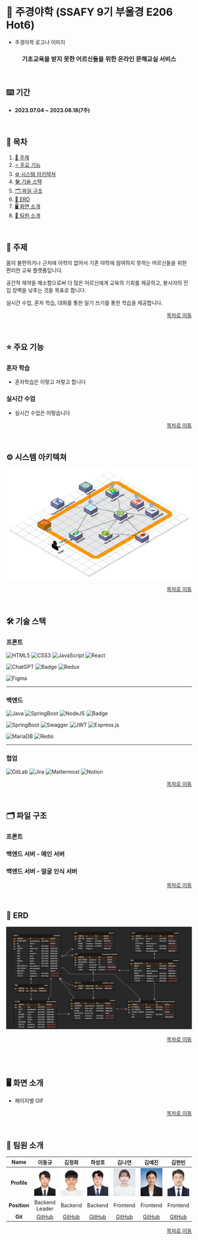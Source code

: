 # 🏫 주경야학 (SSAFY 9기 부울경 E206 Hot6)

- 주경야학 로고나 이미지

<div style="text-align: center;">
  <h3>기초교육을 받지 못한 어르신들을 위한 온라인 문해교실 서비스</h3>
</div>

<br/>

## ⌨️ 기간
- **2023.07.04 ~ 2023.08.18(7주)**

<a name="tableContents"></a>

<br/>

## 🔎 목차

1. <a href="#subject">🎯 주제</a>
1. <a href="#mainContents">⭐️ 주요 기능</a>
1. <a href="#systemArchitecture">⚙ 시스템 아키텍쳐</a>
1. <a href="#skills">🛠️ 기술 스택</a>
1. <a href="#directories">🗂️ 파일 구조</a>
1. <a href="#erd">💾 ERD</a>
1. <a href="#contents">🖥️ 화면 소개</a>
1. <a href="#developers">👥 팀원 소개</a>

<br/>

<!------- 주제 시작 -------->
## 🎯 주제
<a name="subject"></a>

몸이 불편하거나 근처에 야학이 없어서 기존 야학에 참여하지 못하는 어르신들을 위한 편리한 교육 플랫폼입니다.

공간적 제약을 해소함으로써 더 많은 어르신에게 교육의 기회를 제공하고, 봉사자의 진입 장벽을 낮추는 것을 목표로 합니다.

실시간 수업, 혼자 학습, 대화를 통한 일기 쓰기를 통한 학습을 제공합니다.

<p align="right"><a href="#tableContents">목차로 이동</a></p>

<br/>

<!------- 주요 기능 시작 -------->
## ⭐️ 주요 기능
<a name="mainContents"></a>

### 혼자 학습
- 혼자학습은 이렇고 저렇고 합니다
### 실시간 수업
- 실시간 수업은 이렇습니다

<p align="right"><a href="#tableContents">목차로 이동</a></p>

<br/>

<!------- 시스템 아키텍쳐 시작 -------->
## ⚙ 시스템 아키텍쳐
<a name="systemArchitecture"></a>

<img src="./contents/forReadme/architecture.png">

<p align="right"><a href="#tableContents">목차로 이동</a></p>

<br/>

<!------- 기술 스택 시작 -------->
## 🛠️ 기술 스택
<a name="skills"></a>

### 프론트
![HTML5](https://img.shields.io/badge/html5-%23E34F26.svg?style=for-the-badge&logo=html5&logoColor=white)
![CSS3](https://img.shields.io/badge/css3-%231572B6.svg?style=for-the-badge&logo=css3&logoColor=white)
![JavaScript](https://img.shields.io/badge/javascript-%23323330.svg?style=for-the-badge&logo=javascript&logoColor=%23F7DF1E)
![React](https://img.shields.io/badge/react-%2320232a.svg?style=for-the-badge&logo=react&logoColor=%2361DAFB)

![ChatGPT](https://img.shields.io/badge/chatGPT-74aa9c?style=for-the-badge&logo=openai&logoColor=white)
![Badge](https://img.shields.io/badge/TeachableMacine-lightblue.svg?style=for-the-badge)
![Redux](https://img.shields.io/badge/redux-%23593d88.svg?style=for-the-badge&logo=redux&logoColor=white)

![Figma](https://img.shields.io/badge/figma-%23F24E1E.svg?style=for-the-badge&logo=figma&logoColor=white)

---

### 백엔드
![Java](https://img.shields.io/badge/java-%23ED8B00.svg?style=for-the-badge&logo=openjdk&logoColor=white)
![SpringBoot](https://img.shields.io/badge/springboot-6DB33F?style=for-the-badge&logo=springboot&logoColor=white)
![NodeJS](https://img.shields.io/badge/node.js-6DA55F?style=for-the-badge&logo=node.js&logoColor=white)
![Badge](https://img.shields.io/badge/Openvidu-lightgreen.svg?style=for-the-badge)

![SpringBoot](https://img.shields.io/badge/springsecurity-6DB33F?style=for-the-badge&logo=springsecurity&logoColor=white)
![Swagger](https://img.shields.io/badge/-Swagger-%23Clojure?style=for-the-badge&logo=swagger&logoColor=white)
![JWT](https://img.shields.io/badge/JWT-black?style=for-the-badge&logo=JSON%20web%20tokens)
![Express.js](https://img.shields.io/badge/express.js-%23404d59.svg?style=for-the-badge&logo=express&logoColor=%2361DAFB)

![MariaDB](https://img.shields.io/badge/MariaDB-003545?style=for-the-badge&logo=mariadb&logoColor=white)
![Redis](https://img.shields.io/badge/redis-%23DD0031.svg?style=for-the-badge&logo=redis&logoColor=white)

---

### 협업
![GitLab](https://img.shields.io/badge/gitlab-FC6D26.svg?style=for-the-badge&logo=gitlab&logoColor=white)
![Jira](https://img.shields.io/badge/jira-%230A0FFF.svg?style=for-the-badge&logo=jira&logoColor=white)
![Mattermost](https://img.shields.io/badge/mattermost-0058CC.svg?style=for-the-badge&logo=mattermost&logoColor=white)
![Notion](https://img.shields.io/badge/Notion-000000.svg?style=for-the-badge&logo=notion&logoColor=white)


<p align="right"><a href="#tableContents">목차로 이동</a></p>

<br/>

<!------- 파일 구조 시작 -------->
## 🗂️ 파일 구조
<a name="directories"></a>

### 프론트

### 백엔드 서버 - 메인 서버

### 백엔드 서버 - 얼굴 인식 서버

<p align="right"><a href="#tableContents">목차로 이동</a></p>

<br/>

<!------- ERD 시작 -------->

## 💾 ERD
<a name="erd"></a>

<img src="./contents/forReadme/erd.png">

<p align="right"><a href="#tableContents">목차로 이동</a></p>

<br/>

<!------- 화면 소개 시작 -------->
<a name="contents"></a>

<br/>

## 🖥️ 화면 소개

- 페이지별 GIF

<p align="right"><a href="#tableContents">목차로 이동</a></p>

<br/>

<!------- 팀원 소개 시작 -------->
## 👥 팀원 소개
<a name="developers"></a>

| **Name** | 이동규 | 김정희 | 하성호 | 김나연 | 김예진 | 김현빈 |
| :-----: | :-----: | :-----: | :-----: | :-----: | :-----: | :-----: |
| **Profile**  | ![image](./contents/forReadme/profiles/이동규.png) | ![image](./contents/forReadme/profiles/김정희.png)  |    ![image](./contents/forReadme/profiles/하성호.png)     | ![image](./contents/forReadme/profiles/김나연.png)  |   ![image](./contents/forReadme/profiles/김예진.png)    | ![image](./contents/forReadme/profiles/김현빈.png)  |
| **Position** |          Backend   <br/> Leader     |          Backend           |           Backend           |        Frontend         |            Frontend             |         Frontend         |
|   **Git**    | [GitHub](https://github.com/unit74) | [GitHub](https://github.com/JeongHuiKim) | [GitHub](https://github.com/seongho-98) | [GitHub](https://github.com/nayeonxkim) | [GitHub](https://github.com/yelunar) | [GitHub](https://github.com/HyeonBhinKim) |


<p align="right"><a href="#tableContents">목차로 이동</a></p>
